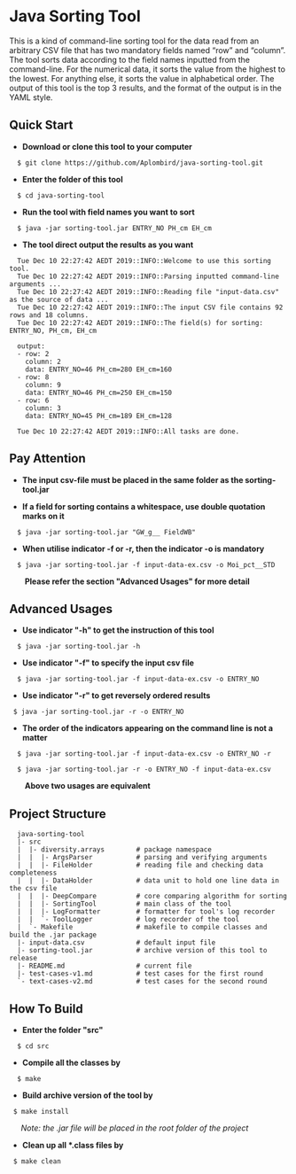 # Java Sorting Tool

This is a kind of command-line sorting tool for the data read from an arbitrary CSV file that has two mandatory fields named “row” and “column”. The tool sorts data according to the field names inputted from the command-line. For the numerical data, it sorts the value from the highest to the lowest. For anything else, it sorts the value in alphabetical order. The output of this tool is the top 3 results, and the format of the output is in the YAML style.

## Quick Start

- **Download or clone this tool to your computer**  
~~~
  $ git clone https://github.com/Aplombird/java-sorting-tool.git  
~~~

- **Enter the folder of this tool**
~~~
  $ cd java-sorting-tool  
~~~

- **Run the tool with field names you want to sort**  
~~~
  $ java -jar sorting-tool.jar ENTRY_NO PH_cm EH_cm  
~~~

- **The tool direct output the results as you want**
~~~
  Tue Dec 10 22:27:42 AEDT 2019::INFO::Welcome to use this sorting tool.
  Tue Dec 10 22:27:42 AEDT 2019::INFO::Parsing inputted command-line arguments ...
  Tue Dec 10 22:27:42 AEDT 2019::INFO::Reading file "input-data.csv" as the source of data ...
  Tue Dec 10 22:27:42 AEDT 2019::INFO::The input CSV file contains 92 rows and 18 columns.
  Tue Dec 10 22:27:42 AEDT 2019::INFO::The field(s) for sorting: ENTRY_NO, PH_cm, EH_cm
  
  output:
  - row: 2
    column: 2
    data: ENTRY_NO=46 PH_cm=280 EH_cm=160
  - row: 8
    column: 9
    data: ENTRY_NO=46 PH_cm=250 EH_cm=150
  - row: 6
    column: 3
    data: ENTRY_NO=45 PH_cm=189 EH_cm=128
  
  Tue Dec 10 22:27:42 AEDT 2019::INFO::All tasks are done.
~~~

## Pay Attention

- **The input csv-file must be placed in the same folder as the sorting-tool.jar**

- **If a field for sorting contains a whitespace, use double quotation marks on it**
~~~
  $ java -jar sorting-tool.jar "GW_g__ FieldWB"
~~~

- **When utilise indicator -f or -r, then the indicator -o is mandatory**
~~~
  $ java -jar sorting-tool.jar -f input-data-ex.csv -o Moi_pct__STD
~~~
&emsp;&emsp;**Please refer the section "Advanced Usages" for more detail**  

## Advanced Usages  

- **Use indicator "-h" to get the instruction of this tool**
~~~
  $ java -jar sorting-tool.jar -h
~~~

- **Use indicator "-f" to specify the input csv file**
~~~
  $ java -jar sorting-tool.jar -f input-data-ex.csv -o ENTRY_NO 
~~~

- **Use indicator "-r" to get reversely ordered results**
~~~
 $ java -jar sorting-tool.jar -r -o ENTRY_NO 
~~~

- **The order of the indicators appearing on the command line is not a matter**
~~~
  $ java -jar sorting-tool.jar -f input-data-ex.csv -o ENTRY_NO -r 
~~~
~~~
  $ java -jar sorting-tool.jar -r -o ENTRY_NO -f input-data-ex.csv 
~~~
&emsp;&emsp;**Above two usages are equivalent**

## Project Structure

~~~
  java-sorting-tool
  |- src
  |  |- diversity.arrays        # package namespace
  |  |  |- ArgsParser           # parsing and verifying arguments
  |  |  |- FileHolder           # reading file and checking data completeness
  |  |  |- DataHolder           # data unit to hold one line data in the csv file
  |  |  |- DeepCompare          # core comparing algorithm for sorting
  |  |  |- SortingTool          # main class of the tool
  |  |  |- LogFormatter         # formatter for tool's log recorder
  |  |  `- ToolLogger           # log recorder of the tool
  |  `- Makefile                # makefile to compile classes and build the .jar package
  |- input-data.csv             # default input file
  |- sorting-tool.jar           # archive version of this tool to release
  |- README.md                  # current file
  |- test-cases-v1.md           # test cases for the first round
  `- text-cases-v2.md           # test cases for the second round
~~~

## How To Build  

- **Enter the folder "src"**
~~~
  $ cd src
~~~

- **Compile all the classes by**
~~~
  $ make
~~~

- **Build archive version of the tool by**
~~~
 $ make install
~~~
&emsp;&ensp;*Note: the .jar file will be placed in the root folder of the project*

- **Clean up all \*.class files by**
~~~
 $ make clean
~~~